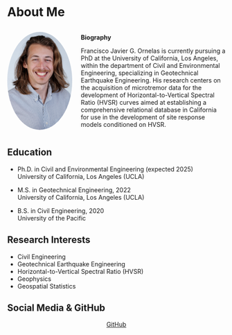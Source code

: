 # About Me

<div style="display: flex; align-items: center; margin-bottom: 20px;">
  <img src="https://github.com/fjornelas/FJOwebsite/blob/main/img/0524%20(1).jpg?raw=true" width="150" style="border-radius: 50%; margin-right: 20px;">
  <div>
    <p><strong>Biography</strong></p>
    <p>Francisco Javier G. Ornelas is currently pursuing a PhD at the University of California, Los Angeles, within the department of Civil and Environmental Engineering, specializing in Geotechnical Earthquake Engineering. His research centers on the acquisition of microtremor data for the development of Horizontal-to-Vertical Spectral Ratio (HVSR) curves aimed at establishing a comprehensive relational database in California for use in the development of site response models conditioned on HVSR.</p>
  </div>
</div>

## Education

- Ph.D. in Civil and Environmental Engineering (expected 2025)  
  University of California, Los Angeles (UCLA)

- M.S. in Geotechnical Engineering, 2022  
  University of California, Los Angeles (UCLA)

- B.S. in Civil Engineering, 2020  
  University of the Pacific

## Research Interests

- Civil Engineering
- Geotechnical Earthquake Engineering
- Horizontal-to-Vertical Spectral Ratio (HVSR)
- Geophysics
- Geospatial Statistics

## Social Media & GitHub

<div style="text-align: center;">
  <ul style="list-style-type: none; padding: 0;">
    <li><a href="https://github.com/fjornelas">GitHub</a></li>
  </ul>
</div>
